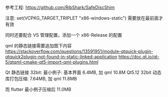 

参考工程:
https://github.com/RibShark/SafeDiscShim


注意:
set(VCPKG_TARGET_TRIPLET "x86-windows-static")
需要放在最前面才有效

同时还要配合 VS 管理配置，添加一个 x86-Release 的配置

qml 的静态链接需要追加图下内容
https://stackoverflow.com/questions/13591951/module-qtquick-plugin-qtquick2plugin-not-found-in-static-linked-application
https://doc.qt.io/qt-5/qtqml-cmake-qt5-import-qml-plugins.html


Qt 静态链接 32bit:
最小例子: 基本界面 6.4MB, 加 qml 10.8M
Qt5.12 32bit 动态库打包压缩: 7.64MB, 加 qml 11.8MB

而 flutter 最小例子压缩后 11.0MB
